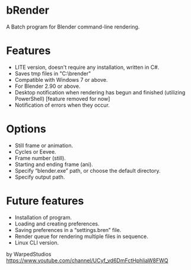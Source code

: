 # bRender
A Batch program for Blender command-line rendering.
# Features
- LITE version, doesn't require any installation, written in C#.
- Saves tmp files in "C:\brender\"
-	Compatible with Windows 7 or above. 
- For Blender 2.90 or above.
- Desktop notification when rendering has begun and finished (utilizing PowerShell) [feature removed for now]
-	Notification of errors when they occur.
# Options
-	Still frame or animation.
-	Cycles or Eevee.
-	Frame number (still).
-	Starting and ending frame (ani).
-	Specify “blender.exe” path, or choose the default directory.
-	Specify output path.

# Future features
-	Installation of program.
-	Loading and creating preferences.
-	Saving preferences in a “settings.bren” file.
-	Render queue for rendering multiple files in sequence.
-	Linux CLI version.

by WarpedStudios
https://www.youtube.com/channel/UCyf_vd6DmFctHphliaW8FWQ
